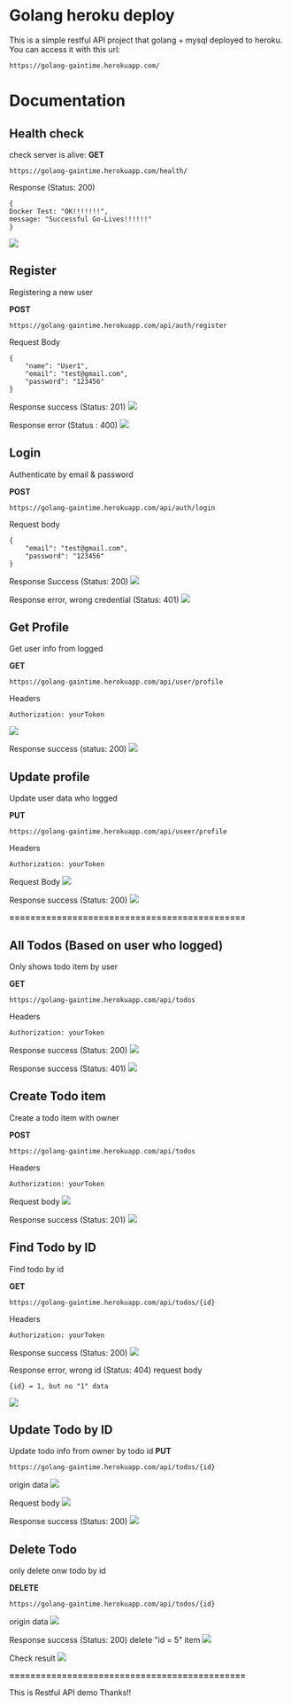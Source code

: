 # Golang heroku deploy
This is a simple restful API project that golang + mysql deployed to heroku. You can access it with this url:
```
https://golang-gaintime.herokuapp.com/
```

# Documentation
## Health check
check server is alive:
<b>GET</b>
```
https://golang-gaintime.herokuapp.com/health/
```
Response (Status: 200)
```
{
Docker Test: "OK!!!!!!!",
message: "Successful Go-Lives!!!!!!"
}
```
<img src="/result/health.png" />

## Register
Registering a new user

<b>POST</b>
```
https://golang-gaintime.herokuapp.com/api/auth/register
```

Request Body
```
{
    "name": "User1",
    "email": "test@gmail.com",
    "password": "123456"
}
```

Response success (Status: 201)
<img src="/result/register.png" />

Response error (Status : 400)
<img src="/result/register-400.png" />

## Login
Authenticate by email & password

<b>POST</b>
```
https://golang-gaintime.herokuapp.com/api/auth/login
```

Request body
```
{
    "email": "test@gmail.com",
    "password": "123456"
}
```
Response Success (Status: 200)
<img src="/result/login.png" />

Response error, wrong credential (Status: 401)
<img src="/result/login-401.png" />

## Get Profile
Get user info from logged

<b>GET</b>
```
https://golang-gaintime.herokuapp.com/api/user/profile
```

Headers
```
Authorization: yourToken
```
<img src="/result/header.png" />

Response success (status: 200)
<img src="/result/profile.png" />

## Update profile
Update user data who logged

<b>PUT</b>
```
https://golang-gaintime.herokuapp.com/api/useer/profile
```

Headers
```
Authorization: yourToken
```

Request Body
<img src="/result/update-body.png" />

Response success (Status: 200)
<img src="/result/update-profile.png" />


<b>=============================================</b>


## All Todos (Based on user who logged)
Only shows todo item by user

<b>GET</b>
```
https://golang-gaintime.herokuapp.com/api/todos
```


Headers
```
Authorization: yourToken
```

Response success (Status: 200)
<img src="/result/todo-all.png" />

Response success (Status: 401)
<img src="/result/todo-noToken.png" />


## Create Todo item
Create a todo item with owner

<b>POST</b>
```
https://golang-gaintime.herokuapp.com/api/todos
```

Headers
```
Authorization: yourToken
```

Request body
<img src="/result/todo-insert.png" />

Response success (Status: 201)
<img src="/result/todo-insert201.png" />

## Find Todo by ID
Find todo by id

<b>GET</b>
```
https://golang-gaintime.herokuapp.com/api/todos/{id}
```

Headers
```
Authorization: yourToken
```


Response success (Status: 200)
<img src="/result/todo-id200.png" />

Response error, wrong id (Status: 404)
request body
```
{id} = 1, but no "1" data
```
<img src="/result/todo-id404.png" />

## Update Todo by ID
Update todo info from owner by todo id
<b>PUT</b>
```
https://golang-gaintime.herokuapp.com/api/todos/{id}
```

origin data
<img src="/result/todo-origin-data.png" />

Request body
<img src="/result/todo-update-new.png" />

Response success (Status: 200)
<img src="/result/todo-update200.png" />


## Delete Todo
only delete onw todo by id

<b>DELETE</b>
```
https://golang-gaintime.herokuapp.com/api/todos/{id}
```

origin data
<img src="/result/user data.png" />

Response success (Status: 200)
delete "id = 5" item
<img src="/result/todo-delete.png" />

Check result
<img src="/result/delete-result.png" />

<b>=============================================</b>

This is Restful API demo
Thanks!!
